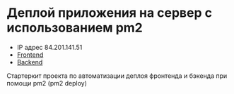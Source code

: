 # Деплой приложения на сервер с использованием pm2

* IP адрес 84.201.141.51
* [Frontend](https://ciber.shop.ru.nomoreparties.sbs/)
* [Backend](https://api.ciber.shop.ru.nomoreparties.sbs/)

Стартеркит проекта по автоматизации деплоя фронтенда и бэкенда при помощи pm2 (pm2 deploy)
